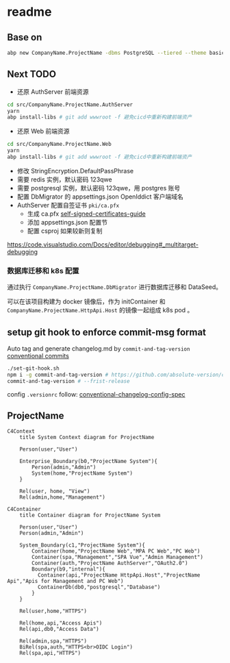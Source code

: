 # readme

## Base on

``` bash
abp new CompanyName.ProjectName -dbms PostgreSQL --tiered --theme basic -csf
```

## Next TODO

- 还原 AuthServer 前端资源

```bash
cd src/CompanyName.ProjectName.AuthServer
yarn
abp install-libs # git add wwwroot -f 避免cicd中重新构建前端资产
```

- 还原 Web 前端资源

```bash
cd src/CompanyName.ProjectName.Web 
yarn
abp install-libs # git add wwwroot -f 避免cicd中重新构建前端资产
```

- 修改 StringEncryption.DefaultPassPhrase
- 需要 redis 实例，默认密码 123qwe
- 需要 postgresql 实例，默认密码 123qwe，用 postgres 账号
- 配置 DbMigrator 的 appsettings.json OpenIddict 客户端域名
- AuthServer 配置自签证书 `pki/ca.pfx`
  - 生成 ca.pfx [self-signed-certificates-guide](https://learn.microsoft.com/en-us/dotnet/core/additional-tools/self-signed-certificates-guide)
  - 添加 appsettings.json 配置节
  - 配置 csproj 如果较新则复制

https://code.visualstudio.com/Docs/editor/debugging#_multitarget-debugging

### 数据库迁移和 k8s 配置

通过执行 `CompanyName.ProjectName.DbMigrator` 进行数据库迁移和 DataSeed。  

可以在该项目构建为 docker 镜像后，作为 initContainer 和 `CompanyName.ProjectName.HttpApi.Host` 的镜像一起组成 k8s pod 。

## setup git hook to enforce commit-msg format

Auto tag and generate changelog.md by `commit-and-tag-version`
[conventional commits](https://www.conventionalcommits.org/en/v1.0.0/#summary)

```bash
./set-git-hook.sh
npm i -g commit-and-tag-version # https://github.com/absolute-version/commit-and-tag-version#bumpfiles-packagefiles-and-updaters
commit-and-tag-version # --frist-release 
```

config `.versionrc` follow: [conventional-changelog-config-spec](https://github.com/conventional-changelog/conventional-changelog-config-spec/blob/master/versions/2.2.0/schema.json)


## ProjectName

```mermaid
C4Context
    title System Context diagram for ProjectName

    Person(user,"User")
    
    Enterprise_Boundary(b0,"ProjectName System"){
        Person(admin,"Admin")
        System(home,"ProjectName System")
    }

    Rel(user, home, "View")
    Rel(admin,home,"Management")

```

```mermaid
C4Container
    title Container diagram for ProjectName System

    Person(user,"User")
    Person(admin,"Admin")

    System_Boundary(c1,"ProjectName System"){
        Container(home,"ProjectName Web","MPA PC Web","PC Web")
        Container(spa,"Management","SPA Vue","Admin Management")
        Container(auth,"ProjectName AuthServer","OAuth2.0")    
        Boundary(b9,"internal"){
          Container(api,"ProjectName HttpApi.Host","ProjectName Api","Apis for Management and PC Web")
          ContainerDb(db0,"postgresql","Database")
        }
    }

    Rel(user,home,"HTTPS")
  
    Rel(home,api,"Access Apis")
    Rel(api,db0,"Access Data")

    Rel(admin,spa,"HTTPS")
    BiRel(spa,auth,"HTTPS<br>OIDC Login")
    Rel(spa,api,"HTTPS")

```

